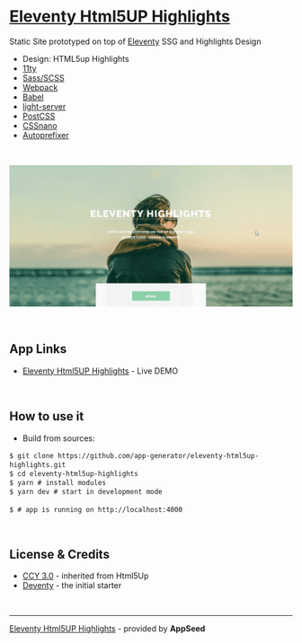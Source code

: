 ﻿# [Eleventy Html5UP Highlights](https://eleventy-html5up-highlights.appseed.us)

Static Site prototyped on top of [Eleventy](https://www.11ty.io/) SSG and Highlights Design  

- Design: HTML5up Highlights
- [11ty](https://www.11ty.io/)
- [Sass/SCSS](https://github.com/sass/node-sass)
- [Webpack](https://webpack.js.org/)
- [Babel](https://babeljs.io/)
- [light-server](https://github.com/txchen/light-server)
- [PostCSS](https://postcss.org/)
- [CSSnano](https://cssnano.co/)
- [Autoprefixer](https://github.com/postcss/autoprefixer)

<br />

![Eleventy Html5UP Highlights - Gif animated intro.](https://github.com/app-generator/static/blob/master/products/eleventy-html5up-highlights-intro.gif?raw=true)

<br />

## App Links

- [Eleventy Html5UP Highlights](https://eleventy-html5up-highlights.appseed.us) - Live DEMO

<br />

## How to use it

- Build from sources:

```
$ git clone https://github.com/app-generator/eleventy-html5up-highlights.git
$ cd eleventy-html5up-highlights
$ yarn # install modules
$ yarn dev # start in development mode

$ # app is running on http://localhost:4000
```

<br />

## License & Credits

- [CCY 3.0](https://html5up.net/license) - inherited from Html5Up
- [Deventy](https://github.com/ianrose/deventy) - the initial starter 

<br />

---
[Eleventy Html5UP Highlights](https://eleventy-html5up-highlights.appseed.us) - provided by **AppSeed**
